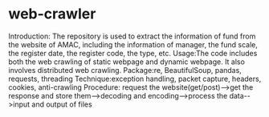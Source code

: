# web-crawler
Introduction: The repository is used to extract the information of fund from the website of AMAC, including the information of manager, the fund scale, the register date, the register code, the type, etc.
Usage:The code includes both the web crawling of static webpage and dynamic webpage. It also involves distributed web crawling.
Package:re, BeautifulSoup, pandas, requests, threading
Technique:exception handling, packet capture, headers, cookies, anti-crawling
Procedure: request the website(get/post)-->get the response and store them-->decoding and encoding-->process the data-->input and output of files
